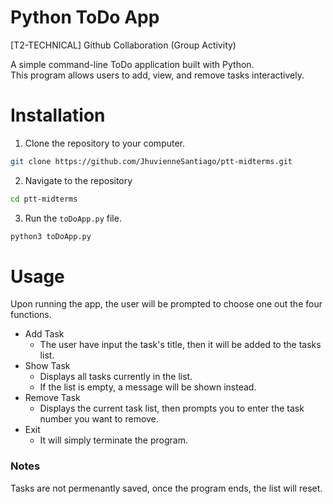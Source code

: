 # Python ToDo App
[T2-TECHNICAL] Github Collaboration (Group Activity)

A simple command-line ToDo application built with Python.  
This program allows users to add, view, and remove tasks interactively.

# Installation
1. Clone the repository to your computer.
```bash
git clone https://github.com/JhuvienneSantiago/ptt-midterms.git
```
2. Navigate to the repository
```bash
cd ptt-midterms
```
3. Run the `toDoApp.py` file.
```bash
python3 toDoApp.py
```

# Usage
Upon running the app, the user will be prompted to choose one out the four functions.

- Add Task
    - The user have input the task's title, then it will be added to the tasks list.
- Show Task
    - Displays all tasks currently in the list.
    - If the list is empty, a message will be shown instead.
- Remove Task
    - Displays the current task list, then prompts you to enter the task number you want to remove.
- Exit
    - It will simply terminate the program.

### Notes
Tasks are not permenantly saved, once the program ends, the list will reset.
